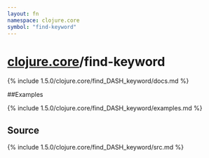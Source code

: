 ```yaml
---
layout: fn
namespace: clojure.core
symbol: "find-keyword"
---
```


# [clojure.core](../)/find-keyword

{% include 1.5.0/clojure.core/find_DASH_keyword/docs.md %}

##Examples

{% include 1.5.0/clojure.core/find_DASH_keyword/examples.md %}
## Source
{% include 1.5.0/clojure.core/find_DASH_keyword/src.md %}


